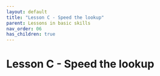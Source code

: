 ```yaml
---
layout: default
title: "Lesson C - Speed the lookup"
parent: Lessons in basic skills
nav_order: 06
has_children: true
---
```


# Lesson C - Speed the lookup
 
  

